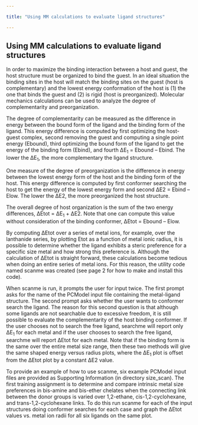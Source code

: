 ```yaml
---

title: "Using MM calculations to evaluate ligand structures"

---
```

## Using MM calculations to evaluate ligand structures

In order to maximize the binding interaction between a host and
guest, the host structure must be organized to bind the
guest. In an ideal situation the binding sites in the
host will match the binding sites on the guest (host
is complementary) and the lowest energy conformation of the host
is (1) the one that binds the guest and (2)
is rigid (host is preorganized). Molecular mechanics calculations can be
used to analyze the degree of complementarity and preorganization.

The degree of complementarity can be measured as the difference
in energy between the bound form of the ligand and
the binding form of the ligand. This energy difference is
computed by first optimizing the host-guest complex, second removing the
guest and computing a single point energy (Ebound), third optimizing
the bound form of the ligand to get the energy
of the binding form (Ebind), and fourth ∆E<sub>1</sub> = Ebound
– Ebind. The lower the ∆E<sub>1</sub>, the more complementary the
ligand structure.

One measure of the degree of preorganization is the difference
in energy between the lowest energy form of the host
and the binding form of the host.  This energy
difference is computed by first conformer searching the host to
get the energy of the lowest energy form and second
∆E2 = Ebind – Elow.  The lower the ∆E2,
the more preorganized the host structure.

The overall degree of host organization is the sum of
the two energy differences, ∆Etot = ∆E<sub>1</sub> + ∆E2. 
Note that one can compute this value without consideration of
the binding conformer, ∆Etot = Ebound – Elow.

By computing ∆Etot over a series of metal ions, for
example, over the lanthanide series, by plotting Etot as a
function of metal ionic radius, it is possible to determine
whether the ligand exhibits a steric preference for a specific
size metal and how strong this preference is.  Although
the calculation of ∆Etot is straight forward, these calculations become
tedious when doing an entire series of metal ions. For
this reason, the utility code named scanme was created (see
page 2 for how to make and install this code).

When scanme is run, it prompts the user for input
twice. The first prompt asks for the name of the
PCModel input file containing the metal-ligand structure. The second prompt
asks whether the user wants to conformer search the ligand.
The reason for this second question is that although some
ligands are not searchable due to excessive freedom, it is
still possible to evaluate the complementarity of the host binding
conformer. If the user chooses not to search the free
ligand, searchme will report only ∆E<sub>1</sub> for each metal and
if the user chooses to search the free ligand, searchme
will report ∆Etot for each metal. Note that if the
binding form is the same over the entire metal size
range, then these two methods will give the same shaped
energy versus radius plots, where the ∆E<sub>1</sub> plot is offset
from the ∆Etot plot by a constant ∆E2 value.

To provide an example of how to use scanme, six
example PCModel input files are provided as Supporting Information (in
directory size_scan). The first training assignment is to determine and
compare intrinsic metal size preferences in bis-amine and bis-ether chelates
when the connecting link between the donor groups is varied
over 1,2-ethane, cis-1,2-cyclohexane, and trans-1,2-cyclohexane
links. To do this run
scanme for each of the input structures doing conformer searches
for each case and graph the ∆Etot values vs. metal
ion radii for all six ligands on the same plot.
